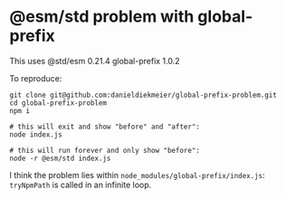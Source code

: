 # @esm/std problem with global-prefix

This uses
@std/esm 0.21.4
global-prefix 1.0.2

To reproduce:

```
git clone git@github.com:danieldiekmeier/global-prefix-problem.git
cd global-prefix-problem
npm i

# this will exit and show "before" and "after":
node index.js

# this will run forever and only show "before":
node -r @esm/std index.js
```

I think the problem lies within `node_modules/global-prefix/index.js`: `tryNpmPath` is called in an infinite loop.
